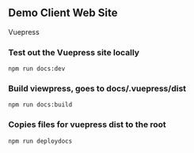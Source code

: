 ## Demo Client Web Site
Vuepress

### Test out the Vuepress site locally
```npm run docs:dev```

### Build viewpress, goes to docs/.vuepress/dist
```npm run docs:build```

### Copies files for vuepress dist to the root 
```npm run deploydocs```